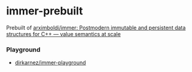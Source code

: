 immer-prebuilt
==============
Prebuilt of [arximboldi/immer: Postmodern immutable and persistent data structures for C++ — value semantics at scale](https://github.com/arximboldi/immer)

### Playground
- [dirkarnez/immer-playground](https://github.com/dirkarnez/immer-playground)

